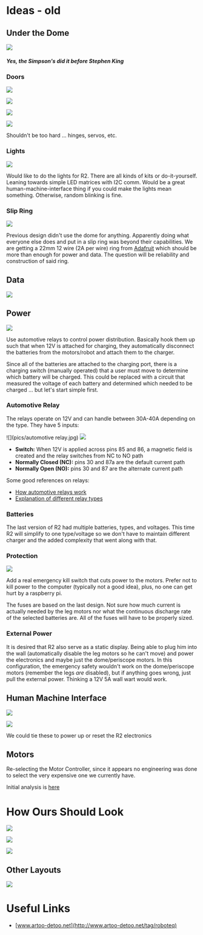 # Ideas - old

## Under the Dome

![](https://vignette3.wikia.nocookie.net/simpsons/images/5/55/Simpsons-movie-dome-1.png/revision/latest?cb=20100122174851)

##### Yes, the Simpson's did it before Stephen King

### Doors

![](pics/dome-hinges.jpg)

![](pics/carbon-fiber-doors.jpg)

![](pics/dome-doors.jpg)

![](pics/dome-doors-2.jpg)

Shouldn't be too hard ... hinges, servos, etc.

### Lights

![](pics/dome_lights.jpg)

Would like to do the lights for R2. There are all kinds of kits or do-it-yourself. Leaning
towards simple LED matrices with I2C comm. Would be a great human-machine-interface
thing if you could make the lights mean something. Otherwise, random blinking is fine.

### Slip Ring

![](pics/slip_ring.jpg)

Previous design didn't use the dome for anything. Apparently doing what everyone else
does and put in a slip ring was beyond their capabilities. We are getting a 22mm 12 wire
(2A per wire) ring from [Adafruit](https://www.adafruit.com/product/1196) which should be
more than enough for power and data. The question will be reliability and construction
of said ring.

## Data

![](pics/r2d2-data.png)

## Power

![](pics/R2-D2-Power.png)

Use automotive relays to control power distribution. Basically hook them up
such that when 12V is attached for charging, they automatically disconnect the
batteries from the motors/robot and attach them to the charger.

Since all of the batteries are attached to the charging port, there is a charging
switch (manually operated) that a user must move to determine which battery will
be charged. This could be replaced with a circuit that measured the voltage of
each battery and determined which needed to be charged ... but let's start simple
first.

### Automotive Relay

The relays operate on 12V and can handle between 30A-40A depending on the type. They have 5 inputs:

![](pics/automotive relay.jpg)
![](pics/relay.jpg)

- **Switch:** When 12V is applied across pins 85 and 86, a magnetic field is created and the relay switches from NC to NO path
- **Normally Closed (NC):** pins 30 and 87a are the default current path
- **Normally Open (NO):** pins 30 and 87 are the alternate current path

Some good references on relays:

- [How automotive relays work](https://www.youtube.com/watch?v=UAeKTlieYhw)
- [Explanation of different relay types](http://www.12voltplanet.co.uk/relay-guide.html)

### Batteries

The last version of R2 had multiple batteries, types, and voltages. This time
R2 will simplify to one type/voltage so we don't have to maintain different charger
and the added complexity that went along with that.

### Protection

![](pics/safety_switch.jpg)

Add a real emergency kill switch that cuts power to the motors. Prefer not to kill power to
the computer (typically not a good idea), plus, no one can get hurt by a raspberry pi.

The fuses are based on the last design. Not sure how much current is actually needed by the
leg motors nor what the continuous discharge rate of the selected batteries are.
All of the fuses will have to be properly sized.

### External Power

It is desired that R2 also serve as a static display. Being able to plug him into the
wall (automatically disable the leg motors so he can't move) and power the electronics
and maybe just the dome/periscope motors. In this configuration, the emergency safety
wouldn't work on the dome/periscope motors (remember the legs *are* disabled), but if
anything goes wrong, just pull the external power. Thinking a 12V 5A wall wart would work.

## Human Machine Interface

![](pics/buttons-1.jpg)

![](pics/buttons-2.jpg)

We could tie these to power up or reset the R2 electronics

## Motors

Re-selecting the Motor Controller, since it appears no engineering was done to select the
very expensive one we currently have.

Initial analysis is [here](motors.ipynb)

# How Ours Should Look

![](pics/neat.jpg)

![](pics/front-speakers.jpg)

![](pics/internal-tray.jpg)

## Other Layouts

![](pics/wireing-diagram.jpg)

# Useful Links

- [www.artoo-detoo.net](http://www.artoo-detoo.net/tag/roboteq)
